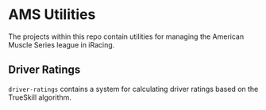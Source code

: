 # AMS Utilities
The projects within this repo contain utilities for managing the American Muscle Series league in iRacing.

## Driver Ratings
`driver-ratings` contains a system for calculating driver ratings based on the TrueSkill algorithm.
